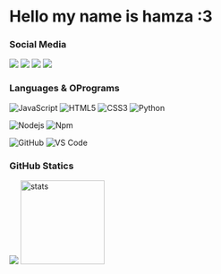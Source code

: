 # Hello my name is hamza :3

### Social Media
<p align="left">
   <a href="https://discord.com/users/665294422749085696" target"blank_"><img src="https://img.shields.io/badge/discord%20-7289DA.svg?&style=for-the-badge&logo=discord&logoColor=white"></a>
   <a href="https://www.youtube.com/c/hamzadevcat" target"blank_"><img src="https://img.shields.io/badge/youtube%20-ff0000.svg?&style=for-the-badge&logo=youtube&logoColor=white"></a>
   <a href="https://instagram.com/hamzadevcat" target"blank_"><img src="https://img.shields.io/badge/INSTAGRAM%20-DC3175.svg?&style=for-the-badge&logo=instagram&logoColor=white"></a>
   <a href="https://github.com/hamzadevcat" target"blank_"><img src="https://img.shields.io/badge/GitHub%20-191717.svg?&style=for-the-badge&logo=github&logoColor=white"></a>
</p>



### Languages & OPrograms
![JavaScript](https://img.shields.io/badge/-JavaScript-%23F7DF1C?style=flat-square&logo=javascript&logoColor=000000&color=%23FFCE5A)
![HTML5](https://img.shields.io/badge/-HTML5-%23E44D27?style=flat-square&logo=html5&logoColor=ffffff)
![CSS3](https://img.shields.io/badge/-CSS3-%231572B6?style=flat-square&logo=css3)
![Python](https://img.shields.io/badge/-python-%23F7DF1C?style=flat-square&logo=python&logoColor=ffd830&color=4890c0)

![Nodejs](https://img.shields.io/badge/-Nodejs-339933?style=flat-square&logo=Node.js&logoColor=ffffff)
![Npm](https://img.shields.io/badge/-npm-CB3837?style=flat-square&logo=npm)

![GitHub](https://img.shields.io/badge/-GitHub-181717?style=flat-square&logo=github)
![VS Code](http://img.shields.io/badge/-VS%20Code-007ACC?style=flat-square&logo=visual-studio-code&logoColor=ffffff)


### GitHub Statics
<p align="left">
   <img src="https://github-readme-stats.vercel.app/api/top-langs/?username=hamzadevcat&theme=dark&count_private=true&show_icons=true&hide_border=true" />
   <img src="https://github-readme-stats.vercel.app/api?username=hamzadevcat&count_private=true&show_icons=true&theme=dark&hide_border=true" width="%100" height="150px" alt="stats" />
</p>

